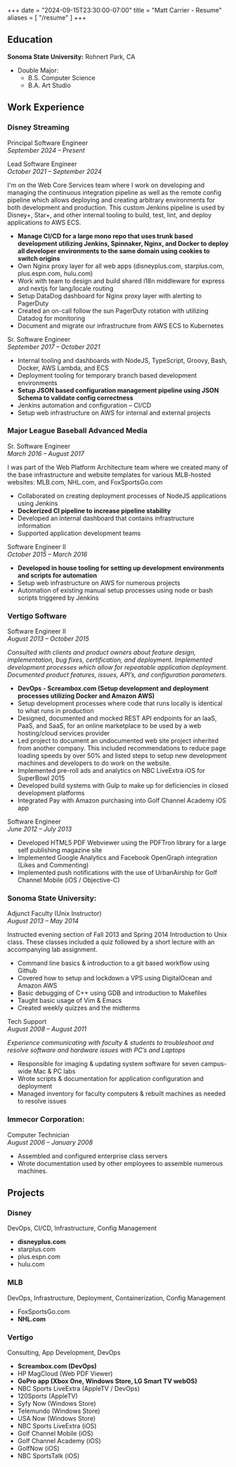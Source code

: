 +++
date = "2024-09-15T23:30:00-07:00"
title = "Matt Carrier - Resume"
aliases = [ "/resume" ]
+++
<!--more-->

## Education
**Sonoma State University:** Rohnert Park, CA  

* Double Major: 
    * B.S. Computer Science  
    * B.A. Art Studio  

## Work Experience

### Disney Streaming  
Principal Software Engineer  
*September 2024 – Present*

Lead Software Engineer  
*October 2021 – September 2024*

I'm on the Web Core Services team where I work on developing and managing the continuous integration pipeline as well as the remote config pipeline which allows deploying and creating arbitrary environments for both development and production. This custom Jenkins pipeline is used by Disney+, Star+, and other internal tooling to build, test, lint, and deploy applications to AWS ECS.

* **Manage CI/CD for a large mono repo that uses trunk based development utilizing Jenkins, Spinnaker, Nginx, and Docker to deploy all developer environments to the same domain using cookies to switch origins**
* Own Nginx proxy layer for all web apps (disneyplus.com, starplus.com, plus.espn.com, hulu.com)
* Work with team to design and build shared i18n middleware for express and nextjs for lang/locale routing
* Setup DataDog dashboard for Nginx proxy layer with alerting to PagerDuty
* Created an on-call follow the sun PagerDuty rotation with utilizing Datadog for monitoring
* Document and migrate our infrastructure from AWS ECS to Kubernetes

Sr. Software Engineer  
*September 2017 – October 2021*

* Internal tooling and dashboards with NodeJS, TypeScript, Groovy, Bash, Docker, AWS Lambda, and ECS
* Deployment tooling for temporary branch based development environments
* **Setup JSON based configuration management pipeline using JSON Schema to validate config correctness**
* Jenkins automation and configuration – CI/CD
* Setup web infrastructure on AWS for internal and external projects

### Major League Baseball Advanced Media  
Sr. Software Engineer   
*March 2016 – August 2017*

I was part of the Web Platform Architecture team where we created many of the base infrastructure and website templates for various MLB-hosted websites: MLB.com, NHL.com, and FoxSportsGo.com

* Collaborated on creating deployment processes of NodeJS applications using Jenkins
* **Dockerized CI pipeline to increase pipeline stability**
* Developed an internal dashboard that contains infrastructure information
* Supported application development teams

Software Engineer II  
*October 2015 – March 2016*

* **Developed in house tooling for setting up development environments and scripts for automation**
* Setup web infrastructure on AWS for numerous projects
* Automation of existing manual setup processes using node or bash scripts triggered by Jenkins

### Vertigo Software  
Software Engineer II  
*August 2013 – October 2015*

_Consulted with clients and product owners about feature design, implementation, bug fixes,
certification, and deployment. Implemented development processes which allow for repeatable
application deployment. Documented product features, issues, API’s, and configuration parameters._

* **DevOps - Screambox.com (Setup development and deployment processes utilizing Docker and Amazon
AWS)**
* Setup development processes where code that runs locally is identical to what runs in production
* Designed, documented and mocked REST API endpoints for an IaaS, PaaS, and SaaS, for an online
marketplace to be used by a web hosting/cloud services provider
* Led project to document an undocumented web site project inherited from another company. This
included recommendations to reduce page loading speeds by over 50% and listed steps to setup new
development machines and developers to do work on the website.
* Implemented pre-roll ads and analytics on NBC LiveExtra iOS for SuperBowl 2015
* Developed build systems with Gulp to make up for deficiencies in closed development platforms
* Integrated Pay with Amazon purchasing into Golf Channel Academy iOS app

Software Engineer   
*June 2012 – July 2013*

* Developed HTML5 PDF Webviewer using the PDFTron library for a large self publishing magazine site
* Implemented Google Analytics and Facebook OpenGraph integration (Likes and Commenting)
* Implemented push notifications with the use of UrbanAirship for Golf Channel Mobile (iOS / Objective-C)

### Sonoma State University:  
Adjunct Faculty (Unix Instructor)  
*August 2013 – May 2014*  

Instructed evening section of Fall 2013 and Spring 2014 Introduction to Unix class. These classes included a quiz followed by a short lecture with an accompanying lab assignment.

* Command line basics & introduction to a git based workflow using Github
* Covered how to setup and lockdown a VPS using DigitalOcean and Amazon AWS
* Basic debugging of C++ using GDB and introduction to Makefiles
* Taught basic usage of Vim & Emacs
* Created weekly quizzes and the midterms

Tech Support  
*August 2008 – August 2011*  

_Experience communicating with faculty & students to troubleshoot and resolve software and hardware issues with PC’s and Laptops_

* Responsible for imaging & updating system software for seven campus-wide Mac & PC labs
* Wrote scripts & documentation for application configuration and deployment 
* Managed inventory for faculty computers & rebuilt machines as needed to resolve issues

### Immecor Corporation:  
Computer Technician  
*August 2006 – January 2008*  

* Assembled and configured enterprise class servers
* Wrote documentation used by other employees to assemble numerous machines.

## Projects

### Disney 
DevOps, CI/CD, Infrastructure, Config Management
* **disneyplus.com**
* starplus.com
* plus.espn.com
* hulu.com

### MLB 
DevOps, Infrastructure, Deployment, Containerization, Config Management
* FoxSportsGo.com
* **NHL.com**

### Vertigo
Consulting, App Development, DevOps
* **Screambox.com (DevOps)**
* HP MagCloud (Web PDF Viewer)
* **GoPro app (Xbox One, Windows Store, LG Smart TV webOS)**
* NBC Sports LiveExtra (AppleTV / DevOps)
* 120Sports (AppleTV)
* Syfy Now (Windows Store)
* Telemundo (Windows Store)
* USA Now (Windows Store)
* NBC Sports LiveExtra (iOS)
* Golf Channel Mobile (iOS)
* Golf Channel Academy (iOS)
* GolfNow (iOS)
* NBC SportsTalk (iOS)
